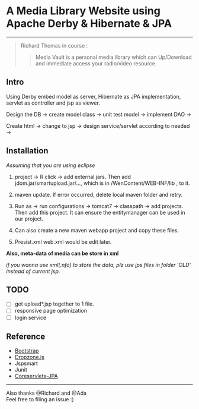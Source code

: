 # A Media Library Website using Apache Derby & Hibernate & JPA
---  
> Richard Thomas in course :
>> Media Vault is a personal media library which can Up/Download and immediate access your radio/video resource.


## Intro

Using Derby embed model as server, Hibernate as JPA implementation, servlet as controller and jsp as viewer.  

Design the DB -> create model class -> unit test model ->  implement DAO ->

Create html -> change to jsp -> design service/servlet according to needed ->

## Installation  

*Assuming that you are using eclipse*  

1. project -> R click -> add external jars. Then add jdom.jar/smartupload.jar/...,  which is in /WenContent/WEB-INF/lib , to it.  

2. maven update. If error occurred, delete local maven folder and retry.

3. Run as -> run configurations -> tomcat7 -> classpath -> add projects. Then add this project. It can ensure the entitymanager can be used in our project.

4. Can also create a new maven webapp project and copy these files.

5. Presist.xml web.xml would be edit later.

**Also, meta-data of media can be store in xml**  

*if you wanna use xml(.nfo) to store the data, plz use jps files in folder 'OLD' instead of current jsp.*

## TODO
- [ ] get upload*.jsp together to 1 file.
- [ ] responsive page optimization
- [ ] login service

## Reference
- [Bootstrap](https://github.com/twbs/bootstrap)
- [Dropzone.js](http://www.dropzonejs.com/)
- Jspsmart
- Junit
- [Coreservlets-JPA](http://www.coreservlets.com)

---
Also thanks @Richard and @Ada   
Feel free to filing an issue :)
